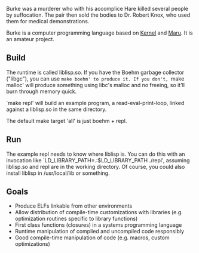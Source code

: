 Burke was a murderer who with his accomplice Hare killed several people by suffocation. The pair then sold the bodies to Dr. Robert Knox, who used them for medical demonstrations.

Burke is a computer programming language based on [Kernel](http://web.cs.wpi.edu/~jshutt/kernel.html) and [Maru](http://piumarta.com/software/maru/). It is an amateur project.

Build
-----

The runtime is called liblisp.so. If you have the Boehm garbage collector ("libgc"), you can use `make boehm' to produce it. If you don't, `make malloc' will produce something using libc's malloc and no freeing, so it'll burn through memory quick.

`make repl' will build an example program, a read-eval-print-loop, linked against a liblisp.so in the same directory.

The default make target 'all' is just boehm + repl.

Run
---

The example repl needs to know where liblisp is. You can do this with an invocation like `LD_LIBRARY_PATH=.:$LD_LIBRARY_PATH ./repl', assuming liblisp.so and repl are in the working directory. Of course, you could also install liblisp in /usr/local/lib or something.

Goals
-----

* Produce ELFs linkable from other environments
* Allow distribution of compile-time customizations with libraries (e.g. optimization routines specific to library functions)
* First class functions (closures) in a systems programming language
* Runtime manipulation of compiled and uncompiled code responsibly
* Good compile-time manipulation of code (e.g. macros, custom optimizations)
